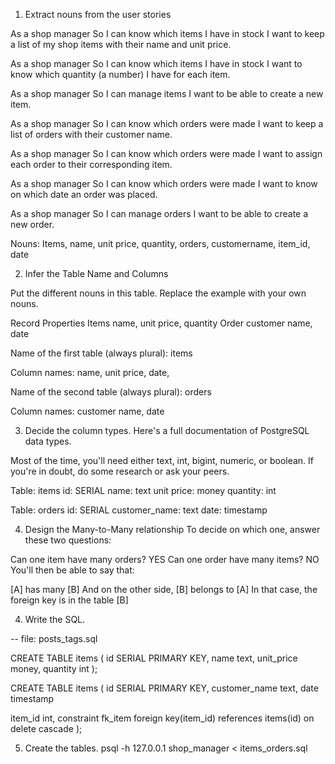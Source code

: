 1. Extract nouns from the user stories

As a shop manager
So I can know which items I have in stock
I want to keep a list of my shop items with their name and unit price.

As a shop manager
So I can know which items I have in stock
I want to know which quantity (a number) I have for each item.

As a shop manager
So I can manage items
I want to be able to create a new item.

As a shop manager
So I can know which orders were made
I want to keep a list of orders with their customer name.

As a shop manager
So I can know which orders were made
I want to assign each order to their corresponding item.

As a shop manager
So I can know which orders were made
I want to know on which date an order was placed. 

As a shop manager
So I can manage orders
I want to be able to create a new order.

Nouns: Items, name, unit price, quantity, orders, customername, item_id, date

2. Infer the Table Name and Columns

Put the different nouns in this table. Replace the example with your own nouns.

Record	      Properties
Items         name, unit price, quantity
Order	        customer name, date

Name of the first table (always plural): items

Column names: name, unit price, date,

Name of the second table (always plural): orders

Column names: customer name, date

3. Decide the column types.
Here's a full documentation of PostgreSQL data types.

Most of the time, you'll need either text, int, bigint, numeric, or boolean. If you're in doubt, do some research or ask your peers.

Table: items
id: SERIAL
name: text
unit price: money
quantity: int

Table: orders
id: SERIAL
customer_name: text
date: timestamp

4. Design the Many-to-Many relationship
To decide on which one, answer these two questions:

Can one item have many orders? YES
Can one order have many items? NO
You'll then be able to say that:

[A] has many [B]
And on the other side, [B] belongs to [A]
In that case, the foreign key is in the table [B]

4. Write the SQL.

-- file: posts_tags.sql


CREATE TABLE items (
  id SERIAL PRIMARY KEY,
  name text,
  unit_price money,
  quantity int
);


CREATE TABLE items (
  id SERIAL PRIMARY KEY,
  customer_name text,
  date timestamp

  item_id int,
  constraint fk_item foreign key(item_id)
    references items(id)
    on delete cascade
);


5. Create the tables.
psql -h 127.0.0.1 shop_manager < items_orders.sql